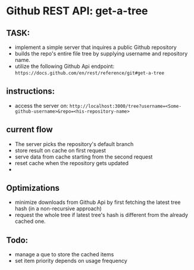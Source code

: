
# Github REST API: get-a-tree

## TASK:
- implement a simple server that inquires a public Github repository 
- builds the repo's entire file tree by supplying username and repository name.
- utilize the following Github Api endpoint: `https://docs.github.com/en/rest/reference/git#get-a-tree`

## instructions:
- access the server on: `http://localhost:3000/tree?username=<Some-github-username>&repo=<his-repository-name>`

## current flow 
- The server picks the repository's default branch
- store result on  cache on first request
- serve data from cache starting from the second request
- reset cache when the repository gets updated
- 
## Optimizations
- minimize downloads from Github Api by first fetching the latest tree hash (in a non-recursive approach)
- request the whole tree if latest tree's hash is different from the already cached one.
 
## Todo:
- manage a que to store the cached items
- set item priority depends on usage frequency

